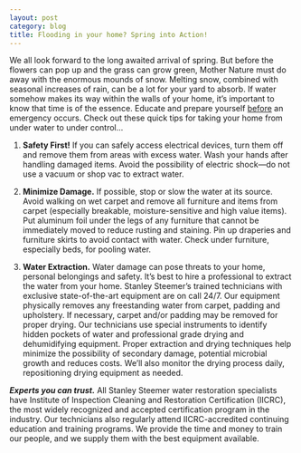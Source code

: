 ```yaml
---
layout: post
category: blog
title: Flooding in your home? Spring into Action!
---
```


We all look forward to the long awaited arrival of spring. But before the flowers can pop up and the grass can grow green, Mother Nature must do away with the enormous mounds of snow. Melting snow, combined with seasonal increases of rain, can be a lot for your yard to absorb. If water somehow makes its way within the walls of your home, it’s important to know that time is of the essence. Educate and prepare yourself <u>before</u> an emergency occurs. Check out these quick tips for taking your home from under water to under control…

1. **Safety First!** If you can safely access electrical devices, turn them off and remove them from areas with excess water. Wash your hands after handling damaged items. Avoid the possibility of electric shock—do not use a vacuum or shop vac to extract water.

2.	**Minimize Damage.** If possible, stop or slow the water at its source. Avoid walking on wet carpet and remove all furniture and items from carpet (especially breakable, moisture-sensitive and high value items). Put aluminum foil under the legs of any furniture that cannot be immediately moved to reduce rusting and staining. Pin up draperies and furniture skirts to avoid contact with water. Check under furniture, especially beds, for pooling water.

3.	**Water Extraction.** Water damage can pose threats to your home, personal belongings and safety. It’s best to hire a professional to extract the water from your home. Stanley Steemer’s trained technicians with exclusive state-of-the-art equipment are on call 24/7. Our equipment physically removes any freestanding water from carpet, padding and upholstery. If necessary, carpet and/or padding may be removed for proper drying. Our technicians use special instruments to identify hidden pockets of water and professional grade drying and dehumidifying equipment. Proper extraction and drying techniques help minimize the possibility of secondary damage, potential microbial growth and reduces costs. We’ll also monitor the drying process daily, repositioning drying equipment as needed.

***Experts you can trust.***
All Stanley Steemer water restoration specialists have Institute of Inspection Cleaning and Restoration Certification (IICRC), the most widely recognized and accepted certification program in the industry. Our technicians also regularly attend IICRC-accredited continuing education and training programs. We provide the time and money to train our people, and we supply them with the best equipment available.
